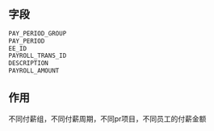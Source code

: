 ## 字段
```js
PAY_PERIOD_GROUP
PAY_PERIOD
EE_ID
PAYROLL_TRANS_ID
DESCRIPTION
PAYROLL_AMOUNT
```
## 作用
不同付薪组，不同付薪周期，不同pr项目，不同员工的付薪金额